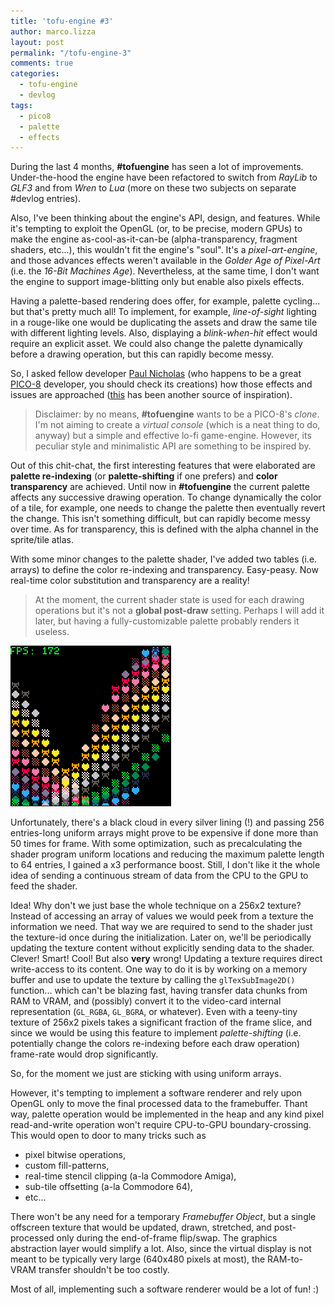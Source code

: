 ```yaml
---
title: 'tofu-engine #3'
author: marco.lizza
layout: post
permalink: "/tofu-engine-3"
comments: true
categories: 
  - tofu-engine
  - devlog
tags: 
  - pico8
  - palette
  - effects
---
```

During the last 4 months, **#tofuengine** has seen a lot of improvements. Under-the-hood the engine have been refactored to switch from *RayLib* to *GLF3* and from *Wren* to *Lua* (more on these two subjects on separate #devlog entries).

Also, I've been thinking about the engine's API, design, and features. While it's tempting to exploit the OpenGL (or, to be precise, modern GPUs) to make the engine as-cool-as-it-can-be (alpha-transparency, fragment shaders, etc...), this wouldn't fit the engine's "soul". It's a *pixel-art-engine*, and those advances effects weren't available in the *Golder Age of Pixel-Art* (i.e. the *16-Bit Machines Age*). Nevertheless, at the same time, I don't want the engine to support image-blitting only but enable also pixels effects.

Having a palette-based rendering does offer, for example, palette cycling... but that's pretty much all! To implement, for example, *line-of-sight* lighting in a rouge-like one would be duplicating the assets and draw the same tile with different lighting levels. Also, displaying a *blink-when-hit* effect would require an explicit asset. We could also change the palette dynamically before a drawing operation, but this can rapidly become messy.

So, I asked fellow developer [Paul Nicholas](https://www.liquidream.co.uk/) (who happens to be a great [PICO-8](https://www.lexaloffle.com/pico-8.php) developer, you should check its creations) how those effects and issues are approached ([this](https://hackernoon.com/pico-8-lighting-part-1-thin-dark-line-8ea15d21fed7) has been another source of inspiration).

> Disclaimer: by no means, **#tofuengine** wants to be a PICO-8's *clone*. I'm not aiming to create a *virtual console* (which is a neat thing to do, anyway) but a simple and effective lo-fi game-engine. However, its peculiar style and minimalistic API are something to be inspired by.

Out of this chit-chat, the first interesting features that were elaborated are **palette re-indexing** (or **palette-shifting** if one prefers) and **color transparency** are achieved. Until now in **#tofuengine** the current palette affects any successive drawing operation. To change dynamically the color of a tile, for example, one needs to change the palette then eventually revert the change. This isn't something difficult, but can rapidly become messy over time. As for transparency, this is defined with the alpha channel in the sprite/tile atlas.

With some minor changes to the palette shader, I've added two tables (i.e. arrays) to define the color re-indexing and transparency. Easy-peasy. Now real-time color substitution and transparency are a reality!

> At the moment, the current shader state is used for each drawing operations but it's not a **global post-draw** setting. Perhaps I will add it later, but having a fully-customizable palette probably renders it useless.

![Palette Effects](/assets/videos/palette-effects.gif)

Unfortunately, there's a black cloud in every silver lining (!) and passing 256 entries-long uniform arrays might prove to be expensive if done more than 50 times for frame. With some optimization, such as precalculating the shader program uniform locations and reducing the maximum palette length to 64 entries, I gained a x3 performance boost. Still, I don't like it the whole idea of sending a continuous stream of data from the CPU to the GPU to feed the shader.

Idea! Why don't we just base the whole technique on a 256x2 texture? Instead of accessing an array of values we would peek from a texture the information we need. That way we are required to send to the shader just the texture-id once during the initialization. Later on, we'll be periodically updating the texture content without explicitly sending data to the shader. Clever! Smart! Cool! But also **very** wrong! Updating a texture requires direct write-access to its content. One way to do it is by working on a memory buffer and use to update the texture by calling the `glTexSubImage2D()` function... which can't be blazing fast, having transfer data chunks from RAM to VRAM, and (possibly) convert it to the video-card internal representation (`GL_RGBA`, `GL_BGRA`, or whatever). Even with a teeny-tiny texture of 256x2 pixels takes a significant fraction of the frame slice, and since we would be using this feature to implement *palette-shifting* (i.e. potentially change the colors re-indexing before each draw operation) frame-rate would drop significantly.

So, for the moment we just are sticking with using uniform arrays.

However, it's tempting to implement a software renderer and rely upon OpenGL only to move the final processed data to the framebuffer. Thant way, palette operation would be implemented in the heap and any kind pixel read-and-write operation won't require CPU-to-GPU boundary-crossing. This would open to door to many tricks such as

* pixel bitwise operations,
* custom fill-patterns,
* real-time stencil clipping (a-la Commodore Amiga),
* sub-tile offsetting (a-la Commodore 64),
* etc...

There won't be any need for a temporary *Framebuffer Object*, but a single offscreen texture that would be updated, drawn, stretched, and post-processed only during the end-of-frame flip/swap. The graphics abstraction layer would simplify a lot. Also, since the virtual display is not meant to be typically very large (640x480 pixels at most), the RAM-to-VRAM transfer shouldn't be too costly.

Most of all, implementing such a software renderer would be a lot of fun! :)